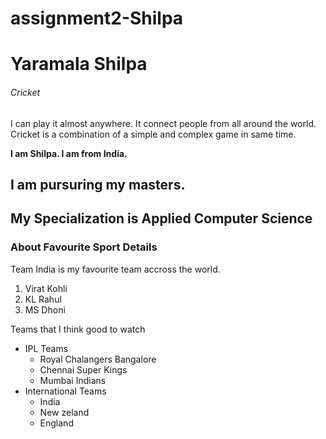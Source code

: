 # assignment2-Shilpa
# Yaramala Shilpa
###### Cricket
I can play it almost anywhere. It connect people from all around the world. Cricket is a combination of a simple and complex game in same time.

**I am Shilpa. I am from India.**

**I am pursuring my masters.** 
---
My Specialization is Applied Computer Science
---

### About Favourite Sport Details

Team India is my favourite team accross the world.

1. Virat Kohli
2. KL Rahul
3. MS Dhoni

Teams that I think good to watch
* IPL Teams
  * Royal Chalangers Bangalore
  * Chennai Super Kings
  * Mumbai Indians
* International Teams
  * India
  * New zeland
  * England

   


